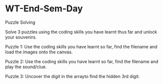 # WT-End-Sem-Day
Puzzle Solving

Solve 3 puzzles using the coding skills you have learnt thus far and unlock your souvenirs.

Puzzle 1: Use the coding skills you have learnt so far, find the filename and load the images onto the canvas.

Puzzle 2: Use the coding skills you have learnt so far, find the filename and play the sound/clue.

Puzzle 3: Uncover the digit in the arrayto find the hidden 3rd digit.
